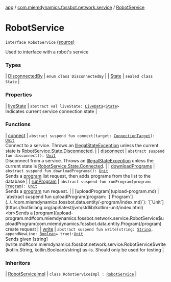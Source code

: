 [app](../../index.md) / [com.miemdynamics.fossbot.network.service](../index.md) / [RobotService](./index.md)

# RobotService

`interface RobotService` [(source)](https://github.com/binyot/fossbot/tree/master/app/src/main/java/com/miemdynamics/fossbot/network/service/RobotService.kt#L10)

Used to interface with a robot's service

### Types

| [DisconnectedBy](-disconnected-by/index.md) | `enum class DisconnectedBy` |
| [State](-state/index.md) | `sealed class State` |

### Properties

| [liveState](live-state.md) | `abstract val liveState: `[`LiveData`](https://developer.android.com/reference/androidx/lifecycle/LiveData.html)`<`[`State`](-state/index.md)`>`<br>Indicates current service connection state |

### Functions

| [connect](connect.md) | `abstract suspend fun connect(target: `[`ConnectionTarget`](../../com.miemdynamics.fossbot.network.connection/-connection-target.md)`): `[`Unit`](https://kotlinlang.org/api/latest/jvm/stdlib/kotlin/-unit/index.html)<br>Connect to a service. Throws an [IllegalStateException](https://kotlinlang.org/api/latest/jvm/stdlib/kotlin/-illegal-state-exception/index.html) unless the current state is [RobotService.State.Disconnected](-state/-disconnected/index.md). |
| [disconnect](disconnect.md) | `abstract suspend fun disconnect(): `[`Unit`](https://kotlinlang.org/api/latest/jvm/stdlib/kotlin/-unit/index.html)<br>Disconnect from a service. Throws an [IllegalStateException](https://kotlinlang.org/api/latest/jvm/stdlib/kotlin/-illegal-state-exception/index.html) unless the current state is [RobotService.State.Connected](-state/-connected/index.md). |
| [downloadPrograms](download-programs.md) | `abstract suspend fun downloadPrograms(): `[`Unit`](https://kotlinlang.org/api/latest/jvm/stdlib/kotlin/-unit/index.html)<br>Sends a [program](#) list request, then adds programs from the list to the database |
| [runProgram](run-program.md) | `abstract suspend fun runProgram(program: `[`Program`](../../com.miemdynamics.fossbot.data.entity/-program/index.md)`): `[`Unit`](https://kotlinlang.org/api/latest/jvm/stdlib/kotlin/-unit/index.html)<br>Sends a [program](run-program.md#com.miemdynamics.fossbot.network.service.RobotService$runProgram(com.miemdynamics.fossbot.data.entity.Program)/program) run request. |
| [uploadProgram](upload-program.md) | `abstract suspend fun uploadProgram(program: `[`Program`](../../com.miemdynamics.fossbot.data.entity/-program/index.md)`): `[`Unit`](https://kotlinlang.org/api/latest/jvm/stdlib/kotlin/-unit/index.html)<br>Sends a [program](upload-program.md#com.miemdynamics.fossbot.network.service.RobotService$uploadProgram(com.miemdynamics.fossbot.data.entity.Program)/program) create request |
| [write](write.md) | `abstract suspend fun write(string: `[`String`](https://kotlinlang.org/api/latest/jvm/stdlib/kotlin/-string/index.html)`, appendNewLine: `[`Boolean`](https://kotlinlang.org/api/latest/jvm/stdlib/kotlin/-boolean/index.html)` = true): `[`Unit`](https://kotlinlang.org/api/latest/jvm/stdlib/kotlin/-unit/index.html)<br>Sends given [string](write.md#com.miemdynamics.fossbot.network.service.RobotService$write(kotlin.String, kotlin.Boolean)/string) as-is. Should only be used for testing |

### Inheritors

| [RobotServiceImpl](../-robot-service-impl/index.md) | `class RobotServiceImpl : `[`RobotService`](./index.md) |


